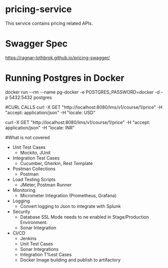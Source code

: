 # pricing-service
This service contains pricing related APIs.

# Swagger Spec
https://ragnar-lothbrok.github.io/pricing-swagger/

# Running Postgres in Docker
docker run --rm   --name pg-docker -e POSTGRES_PASSWORD=docker -d -p 5432:5432 postgres

#CURL CALLS
curl -X GET "http://localhost:8080/lms/v1/course/1/price" -H "accept: application/json" -H "locale: USD"

curl -X GET "http://localhost:8080/lms/v1/course/1/price" -H "accept: application/json" -H "locale: INR"

#What is not covered
- Unit Test Cases
    - Mockito, JUnit
- Integration Test Cases
    - Cucumber, Gherkin, Rest Template
- Postman Collections
    - Postman
- Load Testing Scripts
    - JMeter, Postman Runner
- Monitoring
    - Micrometer Integration (Prometheus, Grafana)
- Logging
    - Convert logging to Json to integrate with Splunk
- Security
    - Database SSL Mode needs to ne enabled in Stage/Production Environment.
    - Sonar Integration
- CI/CD
    - Jenkins
    - Unit Test Cases
    - Sonar Integrations
    - Integration T%est Cases
    - Docker Image building and publish to artifactory

    
